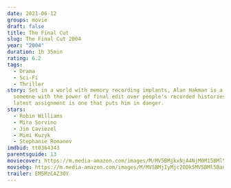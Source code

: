 ```yaml
---
date: 2021-06-12
groups: movie
draft: false
title: The Final Cut
slug: The Final Cut 2004
year: "2004"
duration: 1h 35min
rating: 6.2
tags:
  - Drama
  - Sci-Fi
  - Thriller
story: Set in a world with memory recording implants, Alan Hakman is a cutter,
  someone with the power of final edit over people's recorded histories. His
  latest assignment is one that puts him in danger.
stars:
  - Robin Williams
  - Mira Sorvino
  - Jim Caviezel
  - Mimi Kuzyk
  - Stephanie Romanov
imdbid: tt0364343
parentsguide: 13
moviecover: https://m.media-amazon.com/images/M/MV5BMjkxNjA4NjM0M15BMl5BanBnXkFtZTcwMTU3MDcyMQ@@._V1_FMjpg_UX559_.jpg
moviebg: https://m.media-amazon.com/images/M/MV5BMjIyMjc2ODk5MV5BMl5BanBnXkFtZTcwNTg0MTEwNQ@@._V1_FMjpg_UX1280_.jpg
trailer: EM5MzCAZ3OY
---
```

